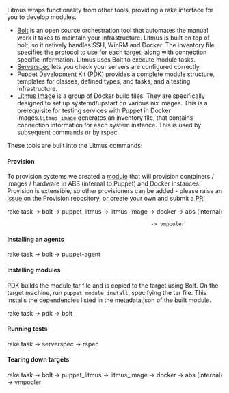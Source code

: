 Litmus wraps functionality from other tools, providing a rake interface for you to develop modules.

* [Bolt](https://github.com/puppetlabs/bolt) is an open source orchestration tool that automates the manual work it takes to maintain your infrastructure. Litmus is built on top of bolt, so it natively handles SSH, WinRM and Docker. The inventory file specifies the protocol to use for each target, along with connection specific information. Litmus uses Bolt to execute module tasks. 
* [Serverspec](https://serverspec.org/) lets you check your servers are configured correctly.
* Puppet Development Kit (PDK) provides a complete module structure, templates for classes, defined types, and tasks, and a testing infrastructure. 
* [Litmus Image](https://github.com/puppetlabs/litmus_image) is a group of Docker build files. They are specifically designed to set up systemd/upstart on various nix images. This is a prerequisite for testing services with Puppet in Docker images.`litmus_image` generates an inventory file, that contains connection information for each system instance. This is used by subsequent commands or by rspec. 

These tools are built into the Litmus commands: 

#### Provision

To provision systems we created a [module](https://github.com/puppetlabs/provision) that will provision containers / images / hardware in ABS (internal to Puppet) and Docker instances. Provision is extensible, so other provisioners can be added - please raise an [issue](https://github.com/puppetlabs/provision/issues) on the Provision repository, or create your own and submit a [PR](https://github.com/puppetlabs/provision/pulls)!

rake task -> bolt -> puppet_litmus -> litmus_image -> docker
                                                   -> abs (internal)
               
                                                   -> vmpooler

#### Installing an agents

rake task -> bolt -> puppet-agent

#### Installing modules

PDK builds the module tar file and is copied to the target using Bolt. On the target machine, run `puppet module install`, specifying the tar file. This installs the dependencies listed in the metadata.json of the built module.

rake task -> pdk -> bolt

#### Running tests

rake task -> serverspec -> rspec

#### Tearing down targets

rake task -> bolt -> puppet_litmus -> litmus_image -> docker
                                                   -> abs (internal)
                                                   -> vmpooler
